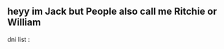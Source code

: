 ## heyy im Jack but People also call me Ritchie or William

dni list : 

<!--
**NightGuard-Fox/NightGuard-Fox** is a ✨ _special_ ✨ repository because its `README.md` (this file) appears on your GitHub 
